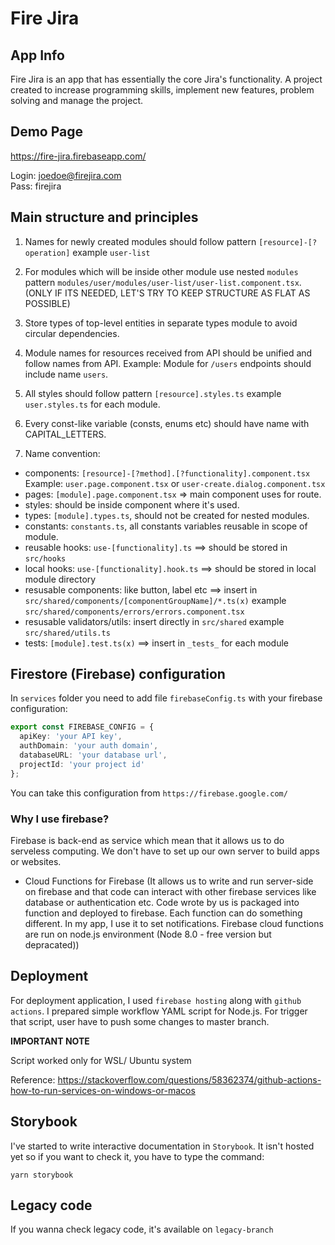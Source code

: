# Fire Jira

## App Info

Fire Jira is an app that has essentially the core Jira's functionality. A project created to increase programming skills, implement new features, problem solving and manage the project.

## Demo Page

https://fire-jira.firebaseapp.com/

Login: joedoe@firejira.com  
Pass: firejira

## Main structure and principles

1. Names for newly created modules should follow pattern `[resource]-[?operation]` example `user-list`

2. For modules which will be inside other module use nested `modules` pattern `modules/user/modules/user-list/user-list.component.tsx`. (ONLY IF ITS NEEDED, LET'S TRY TO KEEP STRUCTURE AS FLAT AS POSSIBLE)

3. Store types of top-level entities in separate types module to avoid circular dependencies.

4. Module names for resources received from API should be unified and follow names from API. Example: Module for `/users` endpoints should include name `users`.

5. All styles should follow pattern `[resource].styles.ts` example `user.styles.ts` for each module.

6. Every const-like variable (consts, enums etc) should have name with CAPITAL_LETTERS.

7. Name convention:

- components: `[resource]-[?method].[?functionality].component.tsx` Example: `user.page.component.tsx` or `user-create.dialog.component.tsx`
- pages: `[module].page.component.tsx` => main component uses for route.
- styles: should be inside component where it's used.
- types: `[module].types.ts`, should not be created for nested modules.
- constants: `constants.ts`, all constants variables reusable in scope of module.
- reusable hooks: `use-[functionality].ts` ==> should be stored in `src/hooks`
- local hooks: `use-[functionality].hook.ts` ==> should be stored in local module directory
- resusable components: like button, label etc ==> insert in `src/shared/components/[componentGroupName]/*.ts(x)` example `src/shared/components/errors/errors.component.tsx`
- resusable validators/utils: insert directly in `src/shared` example `src/shared/utils.ts`
- tests: `[module].test.ts(x)` ==> insert in `_tests_` for each module

## Firestore (Firebase) configuration

In `services` folder you need to add file `firebaseConfig.ts` with your firebase configuration:

```ts
export const FIREBASE_CONFIG = {
  apiKey: 'your API key',
  authDomain: 'your auth domain',
  databaseURL: 'your database url',
  projectId: 'your project id'
};
```

You can take this configuration from `https://firebase.google.com/`

### Why I use firebase?

Firebase is back-end as service which mean that it allows us to do serveless computing. We don't have to set up our own server to build apps or websites.

- Cloud Functions for Firebase (It allows us to write and run server-side on firebase and that code can interact with other firebase services like database or authentication etc. Code wrote by us is packaged into function and deployed to firebase. Each function can do something different. In my app, I use it to set notifications. Firebase cloud functions are run on node.js environment (Node 8.0 - free version but depracated))

## Deployment

For deployment application, I used `firebase hosting` along with `github actions`. I prepared simple workflow YAML script for Node.js. For trigger that script, user have to push some changes to master branch.

**IMPORTANT NOTE**

Script worked only for WSL/ Ubuntu system

Reference: https://stackoverflow.com/questions/58362374/github-actions-how-to-run-services-on-windows-or-macos

## Storybook

I've started to write interactive documentation in `Storybook`. It isn't hosted yet so if you want to check it, you have to type the command:

```
yarn storybook
```

## Legacy code

If you wanna check legacy code, it's available on `legacy-branch`
